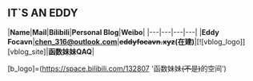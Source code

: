  IT\`S AN EDDY
 -------
 |__Name__|__Mail__|__Bilibili__|__Personal Blog__|__Weibo__|
 |---|---|---|---|
 |**Eddy Focavn**|**chen_316@outlook.com**|**~~eddyfocavn.xyz~~(在建)**|[![vblog_logo]][vblog_site]|**函数妹妹QAQ**|
 
 
 
 
 
 
 
 
 


[p_log]:https://www.zhihu.com/people/jellywong "我的知乎，欢迎关注"
[weibo]:https://weibo.com/6653438752
[b_site]:https://space.bilibili.com/132807
[weibo-logo]:/img/weibo.png "点击图片进入我的微博"
[b_logo]=(https://space.bilibili.com/132807 '函数妹妹~~(不是)~~的空间')
